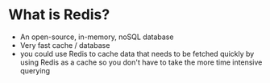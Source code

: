 # What is Redis?
- An open-source, in-memory, noSQL database
- Very fast cache / database 
- you could use Redis to cache data that needs to be fetched quickly by using Redis as a cache so you don't have to take the more time intensive querying